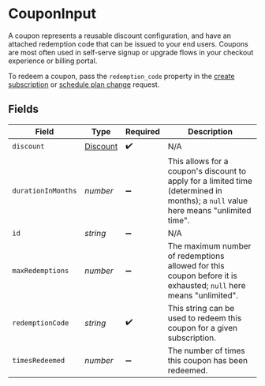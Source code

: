 # CouponInput

A coupon represents a reusable discount configuration, and have an attached redemption code that can be issued to your end users. Coupons are most often used in self-serve signup or upgrade flows in your checkout experience or billing portal.

To redeem a coupon, pass the `redemption_code` property in the [create subscription](https://docs.withorb.com/docs/orb-docs/api-reference/operations/create-a-subscription) or [schedule plan change](https://docs.withorb.com/docs/orb-docs/api-reference/operations/create-a-subscription-schedule-plan-change) request. 



## Fields

| Field                                                                                                                               | Type                                                                                                                                | Required                                                                                                                            | Description                                                                                                                         |
| ----------------------------------------------------------------------------------------------------------------------------------- | ----------------------------------------------------------------------------------------------------------------------------------- | ----------------------------------------------------------------------------------------------------------------------------------- | ----------------------------------------------------------------------------------------------------------------------------------- |
| `discount`                                                                                                                          | [Discount](../../models/shared/discount.md)                                                                                         | :heavy_check_mark:                                                                                                                  | N/A                                                                                                                                 |
| `durationInMonths`                                                                                                                  | *number*                                                                                                                            | :heavy_minus_sign:                                                                                                                  | This allows for a coupon's discount to apply for a limited time (determined in months); a `null` value here means "unlimited time". |
| `id`                                                                                                                                | *string*                                                                                                                            | :heavy_minus_sign:                                                                                                                  | N/A                                                                                                                                 |
| `maxRedemptions`                                                                                                                    | *number*                                                                                                                            | :heavy_minus_sign:                                                                                                                  | The maximum number of redemptions allowed for this coupon before it is exhausted; `null` here means "unlimited".                    |
| `redemptionCode`                                                                                                                    | *string*                                                                                                                            | :heavy_check_mark:                                                                                                                  | This string can be used to redeem this coupon for a given subscription.                                                             |
| `timesRedeemed`                                                                                                                     | *number*                                                                                                                            | :heavy_minus_sign:                                                                                                                  | The number of times this coupon has been redeemed.                                                                                  |